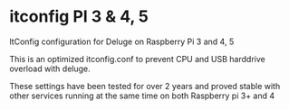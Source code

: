 # itconfig PI 3 & 4, 5

ltConfig configuration for Deluge on Raspberry Pi 3 and 4, 5

This is an optimized itconfig.conf to prevent CPU and USB harddrive overload with deluge.

These settings have been tested for over 2 years and proved stable with other services running at the same time on both Raspberry pi 3+ and 4
